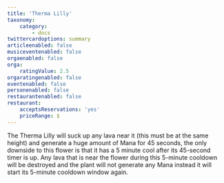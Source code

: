 ```yaml
---
title: 'Therma Lilly'
taxonomy:
    category:
        - docs
twittercardoptions: summary
articleenabled: false
musiceventenabled: false
orgaenabled: false
orga:
    ratingValue: 2.5
orgaratingenabled: false
eventenabled: false
personenabled: false
restaurantenabled: false
restaurant:
    acceptsReservations: 'yes'
    priceRange: $
---
```


The Therma Lilly will suck up any lava near it (this must be at the same height)  and generate a huge amount of Mana for 45 seconds, the only downside to this flower is that it has a 5 minute cool after its 45-second timer is up. Any lava that is near the flower during this 5-minute cooldown will be destroyed and the plant will not generate any Mana instead it will start its 5-minute cooldown window again.